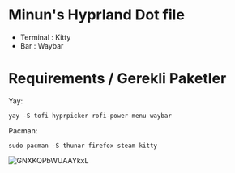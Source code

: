 Minun's Hyprland Dot file
=======

- Terminal : Kitty
- Bar : Waybar

Requirements / Gerekli Paketler
============

Yay:

    yay -S tofi hyprpicker rofi-power-menu waybar 

Pacman:

    sudo pacman -S thunar firefox steam kitty

![GNXKQPbWUAAYkxL](https://github.com/hminun/hyprdots/assets/144273031/250fb21a-8cc5-4d01-b415-58fc8f127c5c)
